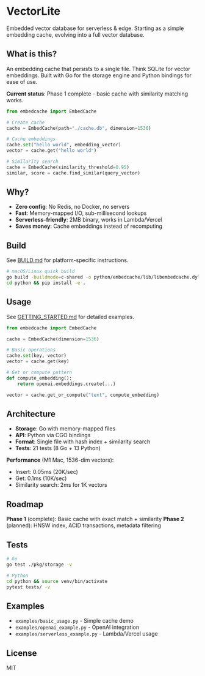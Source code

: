 # VectorLite

Embedded vector database for serverless & edge. Starting as a simple embedding cache, evolving into a full vector database.

## What is this?

An embedding cache that persists to a single file. Think SQLite for vector embeddings. Built with Go for the storage engine and Python bindings for ease of use.

**Current status**: Phase 1 complete - basic cache with similarity matching works.

```python
from embedcache import EmbedCache

# Create cache
cache = EmbedCache(path="./cache.db", dimension=1536)

# Cache embeddings
cache.set("hello world", embedding_vector)
vector = cache.get("hello world")

# Similarity search
cache = EmbedCache(similarity_threshold=0.95)
similar, score = cache.find_similar(query_vector)
```

## Why?

- **Zero config**: No Redis, no Docker, no servers
- **Fast**: Memory-mapped I/O, sub-millisecond lookups
- **Serverless-friendly**: 2MB binary, works in Lambda/Vercel
- **Saves money**: Cache embeddings instead of recomputing

## Build

See [BUILD.md](BUILD.md) for platform-specific instructions.

```bash
# macOS/Linux quick build
go build -buildmode=c-shared -o python/embedcache/lib/libembedcache.dylib ./pkg/embedcache
cd python && pip install -e .
```

## Usage

See [GETTING_STARTED.md](GETTING_STARTED.md) for detailed examples.

```python
from embedcache import EmbedCache

cache = EmbedCache(dimension=1536)

# Basic operations
cache.set(key, vector)
vector = cache.get(key)

# Get or compute pattern
def compute_embedding():
    return openai.embeddings.create(...)

vector = cache.get_or_compute("text", compute_embedding)
```

## Architecture

- **Storage**: Go with memory-mapped files
- **API**: Python via CGO bindings
- **Format**: Single file with hash index + similarity search
- **Tests**: 21 tests (8 Go + 13 Python)

**Performance** (M1 Mac, 1536-dim vectors):
- Insert: 0.05ms (20K/sec)
- Get: 0.1ms (10K/sec)
- Similarity search: 2ms for 1K vectors

## Roadmap

**Phase 1** (complete): Basic cache with exact match + similarity
**Phase 2** (planned): HNSW index, ACID transactions, metadata filtering

## Tests

```bash
# Go
go test ./pkg/storage -v

# Python
cd python && source venv/bin/activate
pytest tests/ -v
```

## Examples

- `examples/basic_usage.py` - Simple cache demo
- `examples/openai_example.py` - OpenAI integration
- `examples/serverless_example.py` - Lambda/Vercel usage

## License

MIT
